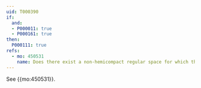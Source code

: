 ```yaml
---
uid: T000390
if:
  and:
  - P000011: true
  - P000161: true
then:
  P000111: true
refs:
  - mo: 450531
    name: Does there exist a non-hemicompact regular space for which the 2nd player in the 𝐾-Rothberger game has a winning Markov strategy?
---
```


See {{mo:450531}}.